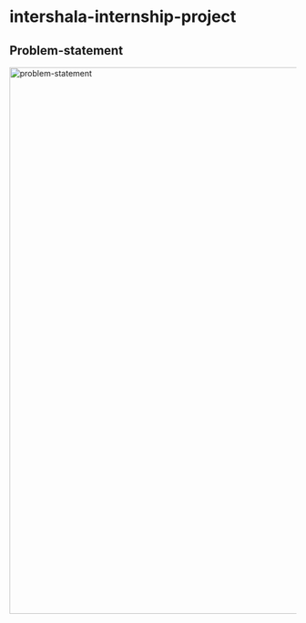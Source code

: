 # intershala-internship-project

## Problem-statement
<img width="960" alt="problem-statement" src="https://user-images.githubusercontent.com/65335438/125038954-9cd67400-e0b3-11eb-96b3-614d12a0f593.png">
